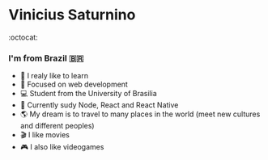 <!--
### Hi there 👋
**viniciussaturnino/viniciussaturnino** is a ✨ _special_ ✨ repository because its `README.md` (this file) appears on your GitHub profile.

Here are some ideas to get you started:

- 🔭 I’m currently working on ...
- 🌱 I’m currently learning ...
- 👯 I’m looking to collaborate on ...
- 🤔 I’m looking for help with ...
- 💬 Ask me about ...
- 📫 How to reach me: ...
- 😄 Pronouns: ...
- ⚡ Fun fact: ...
-->

# Vinicius Saturnino 

:octocat:

### I'm from Brazil 🇧🇷  

- 🧠 I realy like to learn
- 🎯 Focused on web development
- 💻 Student from the University of Brasilia
- 🚀 Currently sudy Node, React and React Native
- 🌎 My dream is to travel to many places in the world (meet new cultures and different peoples)
- 🎬 I like movies
- 🎮 I also like videogames
